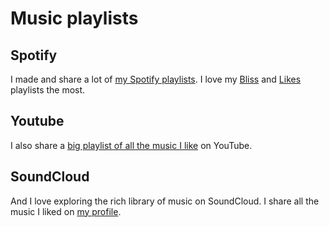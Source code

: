 # Music playlists
## Spotify
I made and share a lot of [my Spotify playlists](https://open.spotify.com/user/nikitavoloboev). I love my [Bliss](spotify:user:nikitavoloboev:playlist:0epiRzQHjdJieYr0y3TdST) and [Likes](spotify:user:nikitavoloboev:playlist:0ERn0U4qZIKC8Dy7RrMMsn) playlists the most.

## Youtube
I also share a [big playlist of all the music I like](https://www.youtube.com/playlist?list=PL0nGxteCFLXYA1fsLmlWzY0Tyoo3c7tF-) on YouTube.

## SoundCloud
And I love exploring the rich library of music on SoundCloud. I share all the music I liked on [my profile](https://soundcloud.com/nikitavoloboev).
